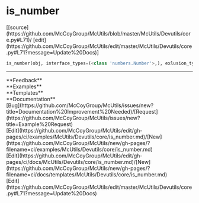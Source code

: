# <a id="McUtils.Devutils.core.is_number">is_number</a>
<div class="docs-source-link" markdown="1">
[[source](https://github.com/McCoyGroup/McUtils/blob/master/McUtils/Devutils/core.py#L71)/
[edit](https://github.com/McCoyGroup/McUtils/edit/master/McUtils/Devutils/core.py#L71?message=Update%20Docs)]
</div>

```python
is_number(obj, interface_types=(<class 'numbers.Number'>,), exlusion_types=None, implementation_props=None): 
```













---


<div markdown="1" class="text-secondary">
<div class="container">
  <div class="row">
   <div class="col" markdown="1">
**Feedback**   
</div>
   <div class="col" markdown="1">
**Examples**   
</div>
   <div class="col" markdown="1">
**Templates**   
</div>
   <div class="col" markdown="1">
**Documentation**   
</div>
   <div class="col" markdown="1">
   
</div>
   <div class="col" markdown="1">
   
</div>
   <div class="col" markdown="1">
   
</div>
</div>
  <div class="row">
   <div class="col" markdown="1">
[Bug](https://github.com/McCoyGroup/McUtils/issues/new?title=Documentation%20Improvement%20Needed)/[Request](https://github.com/McCoyGroup/McUtils/issues/new?title=Example%20Request)   
</div>
   <div class="col" markdown="1">
[Edit](https://github.com/McCoyGroup/McUtils/edit/gh-pages/ci/examples/McUtils/Devutils/core/is_number.md)/[New](https://github.com/McCoyGroup/McUtils/new/gh-pages/?filename=ci/examples/McUtils/Devutils/core/is_number.md)   
</div>
   <div class="col" markdown="1">
[Edit](https://github.com/McCoyGroup/McUtils/edit/gh-pages/ci/docs/McUtils/Devutils/core/is_number.md)/[New](https://github.com/McCoyGroup/McUtils/new/gh-pages/?filename=ci/docs/templates/McUtils/Devutils/core/is_number.md)   
</div>
   <div class="col" markdown="1">
[Edit](https://github.com/McCoyGroup/McUtils/edit/master/McUtils/Devutils/core.py#L71?message=Update%20Docs)   
</div>
   <div class="col" markdown="1">
   
</div>
   <div class="col" markdown="1">
   
</div>
   <div class="col" markdown="1">
   
</div>
</div>
</div>
</div>